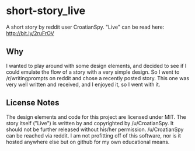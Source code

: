 # short-story_live
A short story by reddit user CroatianSpy.
"Live" can be read here: http://bit.ly/2ruFrOV

## Why
I wanted to play around with some design elements, and decided to see if I could emulate the flow of a story with a very simple design. So I went to /r/writingprompts on reddit and chose a recently posted story. This one was very well written and received, and I enjoyed it, so I went with it.

## License Notes

The design elements and code for this project are licensed under MIT. The story itself ("Live") is written by and copyrighted by /u/CroatianSpy. It should not be further released without his/her permission. /u/CroatianSpy can be reached via reddit. I am not profitting off of this software, nor is it hosted anywhere else but on github for my own educational means.
